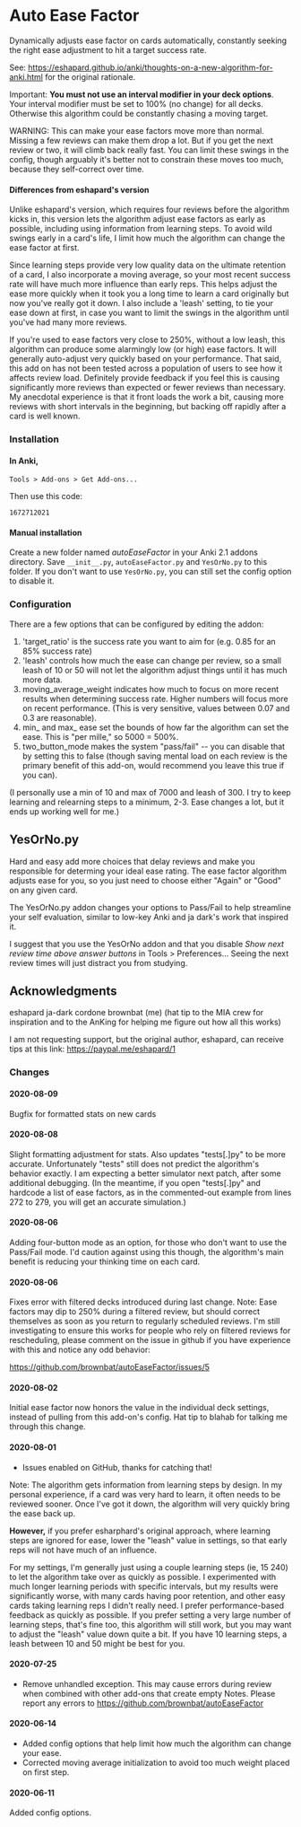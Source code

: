 # Auto Ease Factor

Dynamically adjusts ease factor on cards automatically, constantly seeking the
right ease adjustment to hit a target success rate.

See: https://eshapard.github.io/anki/thoughts-on-a-new-algorithm-for-anki.html
for the original rationale.

Important: **You must not use an interval modifier in your deck options**.
Your interval modifier must be set to 100% (no change) for all decks. Otherwise
this algorithm could be constantly chasing a moving target.

WARNING: This can make your ease factors move more than normal. Missing a few
reviews can make them drop a lot. But if you get the next review or two, it
will climb back really fast. You can limit these swings in the config, though
arguably it's better not to constrain these moves too much, because they
self-correct over time.

#### Differences from eshapard's version

Unlike eshapard's version, which requires four reviews before the algorithm
kicks in, this version lets the algorithm adjust ease factors as early as
possible, including using information from learning steps. To avoid wild swings
early in a card's life, I limit how much the algorithm can change the ease
factor at first.

Since learning steps provide very low quality data on the ultimate retention of
a card, I also incorporate a moving average, so your most recent success rate
will have much more influence than early reps. This helps adjust the ease more
quickly when it took you a long time to learn a card originally but now you've
really got it down. I also include a 'leash' setting, to tie your ease down at
first, in case you want to limit the swings in the algorithm until you've had
many more reviews.

If you're used to ease factors very close to 250%, without a low leash, this
algorithm can produce some alarmingly low (or high) ease factors. It will
generally auto-adjust very quickly based on your performance. That said, this
add on has not been tested across a population of users to see how it affects
review load. Definitely provide feedback if you feel this is causing
significantly more reviews than expected or fewer reviews than necessary. My
anecdotal experience is that it front loads the work a bit, causing more
reviews with short intervals in the beginning, but backing off rapidly after a
card is well known.

### Installation

#### In Anki,

    Tools > Add-ons > Get Add-ons...

Then use this code:

    1672712021

#### Manual installation

Create a new folder named *autoEaseFactor* in your Anki 2.1 addons
directory. Save `__init__.py`, `autoEaseFactor.py` and `YesOrNo.py`
to this folder. If you don't want to use `YesOrNo.py`, you can still set the 
config option to disable it.

### Configuration
There are a few options that can be configured by editing the addon:

1. 'target_ratio' is the success rate you want to aim for (e.g. 0.85 for an 85%
success rate)
2. 'leash' controls how much the ease can change per review, so a small leash
of 10 or 50 will not let the algorithm adjust things until it has much more
data.
3. moving_average_weight indicates how much to focus on more recent results
when determining success rate. Higher numbers will focus more on recent
performance. (This is very sensitive, values between 0.07 and 0.3 are
reasonable).
4. min_ and max_ ease set the bounds of how far the algorithm can set the
ease. This is "per mille," so 5000 = 500%.
5. two_button_mode makes the system "pass/fail" -- you can disable that by
setting this to false (though saving mental load on each review is the primary
benefit of this add-on, would recommend you leave this true if you can).

(I personally use a min of 10 and max of 7000 and leash of 300. I try to keep
learning and relearning steps to a minimum, 2-3. Ease changes a lot, but it
ends up working well for me.)

## YesOrNo.py
Hard and easy add more choices that delay reviews and make you responsible for
determing your ideal ease rating. The ease factor algorithm adjusts ease for
you, so you just need to choose either "Again" or "Good" on any given card.

The YesOrNo.py addon changes your options to Pass/Fail to help streamline your
self evaluation, similar to low-key Anki and ja dark's work that inspired it.

I suggest that you use the YesOrNo addon and that you disable
*Show next review time above answer buttons* in Tools > Preferences...
Seeing the next review times will just distract you from studying.

## Acknowledgments
eshapard
ja-dark
cordone
brownbat (me)
(hat tip to the MIA crew for inspiration and to the AnKing for helping me
figure out how all this works)

I am not requesting support, but the original author, eshapard, can receive
tips at this link:
https://paypal.me/eshapard/1

### Changes

#### 2020-08-09

Bugfix for formatted stats on new cards

#### 2020-08-08

Slight formatting adjustment for stats. Also updates "tests[.]py" to be more
accurate. Unfortunately "tests" still does not predict the algorithm's behavior
exactly. I am expecting a better simulator next patch, after some additional
debugging. (In the meantime, if you open "tests[.]py" and hardcode a list of
ease factors, as in the commented-out example from lines 272 to 279, you will
get an accurate simulation.)

#### 2020-08-06

Adding four-button mode as an option, for those who don't want to use the
Pass/Fail mode. I'd caution against using this though, the algorithm's main
benefit is reducing your thinking time on each card.

#### 2020-08-06

Fixes error with filtered decks introduced during last change. Note: Ease
factors may dip to 250% during a filtered review, but should correct themselves
as soon as you return to regularly scheduled reviews. I'm still investigating
to ensure this works for people who rely on filtered reviews for rescheduling,
please comment on the issue in github if you have experience with this and
notice any odd behavior:

https://github.com/brownbat/autoEaseFactor/issues/5

#### 2020-08-02

Initial ease factor now honors the value in the individual deck settings,
instead of pulling from this add-on's config. Hat tip to blahab for talking
me through this change.

#### 2020-08-01

- Issues enabled on GitHub, thanks for catching that!

Note: The algorithm gets information from learning steps by design. In my
personal experience, if a card was very hard to learn, it often needs to be
reviewed sooner. Once I've got it down, the algorithm will very quickly bring
the ease back up.

**However,** if you prefer esharphard's original approach, where learning steps
are ignored for ease, lower the "leash" value in settings, so that early reps
will not have much of an influence.

For my settings, I'm generally just using a couple learning steps (ie, 15 240)
to let the algorithm take over as quickly as possible. I experimented with much
longer learning periods with specific intervals, but my results were
significantly worse, with many cards having poor retention, and other easy
cards taking learning reps I didn't really need. I prefer performance-based
feedback as quickly as possible. If you prefer setting a very large number of
learning steps, that's fine too, this algorithm will still work, but you may
want to adjust the "leash" value down quite a bit. If you have 10 learning
steps, a leash between 10 and 50 might be best for you.

#### 2020-07-25

- Remove unhandled exception. This may cause errors during review when combined
with other add-ons that create empty Notes. Please report any errors to
https://github.com/brownbat/autoEaseFactor

#### 2020-06-14

- Added config options that help limit how much the algorithm can change your
ease.
- Corrected moving average initialization to avoid too much weight placed on
first step.

#### 2020-06-11

Added config options.

